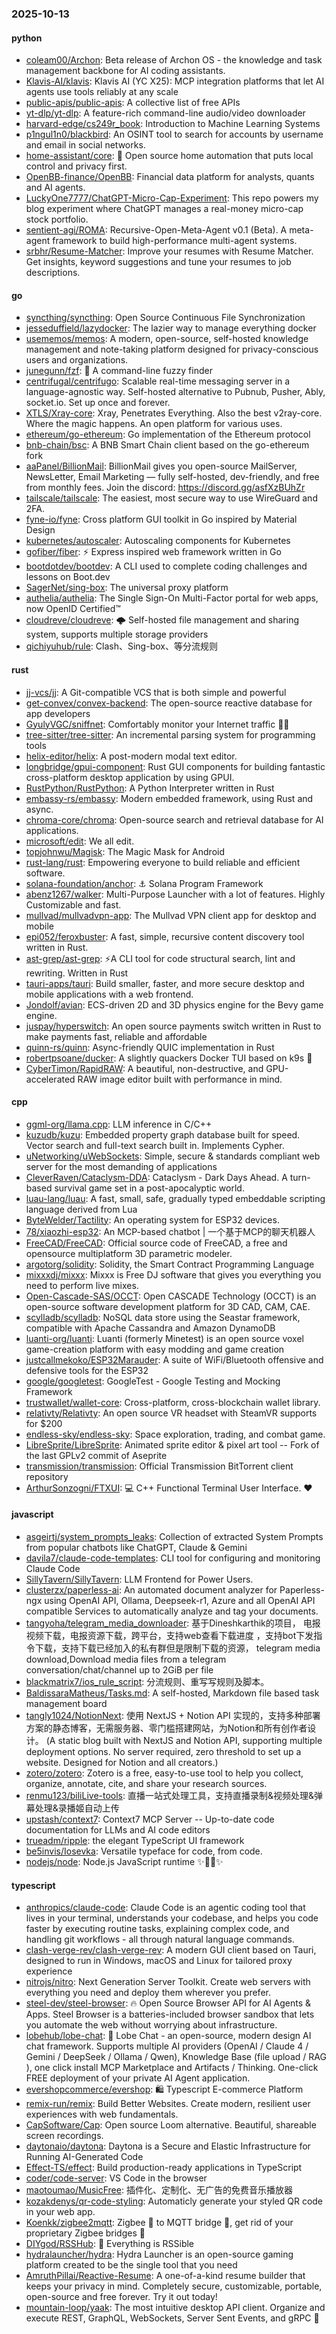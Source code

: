 ### 2025-10-13

#### python
* [coleam00/Archon](https://github.com/coleam00/Archon): Beta release of Archon OS - the knowledge and task management backbone for AI coding assistants.
* [Klavis-AI/klavis](https://github.com/Klavis-AI/klavis): Klavis AI (YC X25): MCP integration platforms that let AI agents use tools reliably at any scale
* [public-apis/public-apis](https://github.com/public-apis/public-apis): A collective list of free APIs
* [yt-dlp/yt-dlp](https://github.com/yt-dlp/yt-dlp): A feature-rich command-line audio/video downloader
* [harvard-edge/cs249r_book](https://github.com/harvard-edge/cs249r_book): Introduction to Machine Learning Systems
* [p1ngul1n0/blackbird](https://github.com/p1ngul1n0/blackbird): An OSINT tool to search for accounts by username and email in social networks.
* [home-assistant/core](https://github.com/home-assistant/core): 🏡 Open source home automation that puts local control and privacy first.
* [OpenBB-finance/OpenBB](https://github.com/OpenBB-finance/OpenBB): Financial data platform for analysts, quants and AI agents.
* [LuckyOne7777/ChatGPT-Micro-Cap-Experiment](https://github.com/LuckyOne7777/ChatGPT-Micro-Cap-Experiment): This repo powers my blog experiment where ChatGPT manages a real-money micro-cap stock portfolio.
* [sentient-agi/ROMA](https://github.com/sentient-agi/ROMA): Recursive-Open-Meta-Agent v0.1 (Beta). A meta-agent framework to build high-performance multi-agent systems.
* [srbhr/Resume-Matcher](https://github.com/srbhr/Resume-Matcher): Improve your resumes with Resume Matcher. Get insights, keyword suggestions and tune your resumes to job descriptions.

#### go
* [syncthing/syncthing](https://github.com/syncthing/syncthing): Open Source Continuous File Synchronization
* [jesseduffield/lazydocker](https://github.com/jesseduffield/lazydocker): The lazier way to manage everything docker
* [usememos/memos](https://github.com/usememos/memos): A modern, open-source, self-hosted knowledge management and note-taking platform designed for privacy-conscious users and organizations.
* [junegunn/fzf](https://github.com/junegunn/fzf): 🌸 A command-line fuzzy finder
* [centrifugal/centrifugo](https://github.com/centrifugal/centrifugo): Scalable real-time messaging server in a language-agnostic way. Self-hosted alternative to Pubnub, Pusher, Ably, socket.io. Set up once and forever.
* [XTLS/Xray-core](https://github.com/XTLS/Xray-core): Xray, Penetrates Everything. Also the best v2ray-core. Where the magic happens. An open platform for various uses.
* [ethereum/go-ethereum](https://github.com/ethereum/go-ethereum): Go implementation of the Ethereum protocol
* [bnb-chain/bsc](https://github.com/bnb-chain/bsc): A BNB Smart Chain client based on the go-ethereum fork
* [aaPanel/BillionMail](https://github.com/aaPanel/BillionMail): BillionMail gives you open-source MailServer, NewsLetter, Email Marketing — fully self-hosted, dev-friendly, and free from monthly fees. Join the discord: https://discord.gg/asfXzBUhZr
* [tailscale/tailscale](https://github.com/tailscale/tailscale): The easiest, most secure way to use WireGuard and 2FA.
* [fyne-io/fyne](https://github.com/fyne-io/fyne): Cross platform GUI toolkit in Go inspired by Material Design
* [kubernetes/autoscaler](https://github.com/kubernetes/autoscaler): Autoscaling components for Kubernetes
* [gofiber/fiber](https://github.com/gofiber/fiber): ⚡️ Express inspired web framework written in Go
* [bootdotdev/bootdev](https://github.com/bootdotdev/bootdev): A CLI used to complete coding challenges and lessons on Boot.dev
* [SagerNet/sing-box](https://github.com/SagerNet/sing-box): The universal proxy platform
* [authelia/authelia](https://github.com/authelia/authelia): The Single Sign-On Multi-Factor portal for web apps, now OpenID Certified™
* [cloudreve/cloudreve](https://github.com/cloudreve/cloudreve): 🌩 Self-hosted file management and sharing system, supports multiple storage providers
* [qichiyuhub/rule](https://github.com/qichiyuhub/rule): Clash、Sing-box、等分流规则

#### rust
* [jj-vcs/jj](https://github.com/jj-vcs/jj): A Git-compatible VCS that is both simple and powerful
* [get-convex/convex-backend](https://github.com/get-convex/convex-backend): The open-source reactive database for app developers
* [GyulyVGC/sniffnet](https://github.com/GyulyVGC/sniffnet): Comfortably monitor your Internet traffic 🕵️‍♂️
* [tree-sitter/tree-sitter](https://github.com/tree-sitter/tree-sitter): An incremental parsing system for programming tools
* [helix-editor/helix](https://github.com/helix-editor/helix): A post-modern modal text editor.
* [longbridge/gpui-component](https://github.com/longbridge/gpui-component): Rust GUI components for building fantastic cross-platform desktop application by using GPUI.
* [RustPython/RustPython](https://github.com/RustPython/RustPython): A Python Interpreter written in Rust
* [embassy-rs/embassy](https://github.com/embassy-rs/embassy): Modern embedded framework, using Rust and async.
* [chroma-core/chroma](https://github.com/chroma-core/chroma): Open-source search and retrieval database for AI applications.
* [microsoft/edit](https://github.com/microsoft/edit): We all edit.
* [topjohnwu/Magisk](https://github.com/topjohnwu/Magisk): The Magic Mask for Android
* [rust-lang/rust](https://github.com/rust-lang/rust): Empowering everyone to build reliable and efficient software.
* [solana-foundation/anchor](https://github.com/solana-foundation/anchor): ⚓ Solana Program Framework
* [abenz1267/walker](https://github.com/abenz1267/walker): Multi-Purpose Launcher with a lot of features. Highly Customizable and fast.
* [mullvad/mullvadvpn-app](https://github.com/mullvad/mullvadvpn-app): The Mullvad VPN client app for desktop and mobile
* [epi052/feroxbuster](https://github.com/epi052/feroxbuster): A fast, simple, recursive content discovery tool written in Rust.
* [ast-grep/ast-grep](https://github.com/ast-grep/ast-grep): ⚡A CLI tool for code structural search, lint and rewriting. Written in Rust
* [tauri-apps/tauri](https://github.com/tauri-apps/tauri): Build smaller, faster, and more secure desktop and mobile applications with a web frontend.
* [Jondolf/avian](https://github.com/Jondolf/avian): ECS-driven 2D and 3D physics engine for the Bevy game engine.
* [juspay/hyperswitch](https://github.com/juspay/hyperswitch): An open source payments switch written in Rust to make payments fast, reliable and affordable
* [quinn-rs/quinn](https://github.com/quinn-rs/quinn): Async-friendly QUIC implementation in Rust
* [robertpsoane/ducker](https://github.com/robertpsoane/ducker): A slightly quackers Docker TUI based on k9s 🦆
* [CyberTimon/RapidRAW](https://github.com/CyberTimon/RapidRAW): A beautiful, non-destructive, and GPU-accelerated RAW image editor built with performance in mind.

#### cpp
* [ggml-org/llama.cpp](https://github.com/ggml-org/llama.cpp): LLM inference in C/C++
* [kuzudb/kuzu](https://github.com/kuzudb/kuzu): Embedded property graph database built for speed. Vector search and full-text search built in. Implements Cypher.
* [uNetworking/uWebSockets](https://github.com/uNetworking/uWebSockets): Simple, secure & standards compliant web server for the most demanding of applications
* [CleverRaven/Cataclysm-DDA](https://github.com/CleverRaven/Cataclysm-DDA): Cataclysm - Dark Days Ahead. A turn-based survival game set in a post-apocalyptic world.
* [luau-lang/luau](https://github.com/luau-lang/luau): A fast, small, safe, gradually typed embeddable scripting language derived from Lua
* [ByteWelder/Tactility](https://github.com/ByteWelder/Tactility): An operating system for ESP32 devices.
* [78/xiaozhi-esp32](https://github.com/78/xiaozhi-esp32): An MCP-based chatbot | 一个基于MCP的聊天机器人
* [FreeCAD/FreeCAD](https://github.com/FreeCAD/FreeCAD): Official source code of FreeCAD, a free and opensource multiplatform 3D parametric modeler.
* [argotorg/solidity](https://github.com/argotorg/solidity): Solidity, the Smart Contract Programming Language
* [mixxxdj/mixxx](https://github.com/mixxxdj/mixxx): Mixxx is Free DJ software that gives you everything you need to perform live mixes.
* [Open-Cascade-SAS/OCCT](https://github.com/Open-Cascade-SAS/OCCT): Open CASCADE Technology (OCCT) is an open-source software development platform for 3D CAD, CAM, CAE.
* [scylladb/scylladb](https://github.com/scylladb/scylladb): NoSQL data store using the Seastar framework, compatible with Apache Cassandra and Amazon DynamoDB
* [luanti-org/luanti](https://github.com/luanti-org/luanti): Luanti (formerly Minetest) is an open source voxel game-creation platform with easy modding and game creation
* [justcallmekoko/ESP32Marauder](https://github.com/justcallmekoko/ESP32Marauder): A suite of WiFi/Bluetooth offensive and defensive tools for the ESP32
* [google/googletest](https://github.com/google/googletest): GoogleTest - Google Testing and Mocking Framework
* [trustwallet/wallet-core](https://github.com/trustwallet/wallet-core): Cross-platform, cross-blockchain wallet library.
* [relativty/Relativty](https://github.com/relativty/Relativty): An open source VR headset with SteamVR supports for $200
* [endless-sky/endless-sky](https://github.com/endless-sky/endless-sky): Space exploration, trading, and combat game.
* [LibreSprite/LibreSprite](https://github.com/LibreSprite/LibreSprite): Animated sprite editor & pixel art tool -- Fork of the last GPLv2 commit of Aseprite
* [transmission/transmission](https://github.com/transmission/transmission): Official Transmission BitTorrent client repository
* [ArthurSonzogni/FTXUI](https://github.com/ArthurSonzogni/FTXUI): 💻 C++ Functional Terminal User Interface. ❤️

#### javascript
* [asgeirtj/system_prompts_leaks](https://github.com/asgeirtj/system_prompts_leaks): Collection of extracted System Prompts from popular chatbots like ChatGPT, Claude & Gemini
* [davila7/claude-code-templates](https://github.com/davila7/claude-code-templates): CLI tool for configuring and monitoring Claude Code
* [SillyTavern/SillyTavern](https://github.com/SillyTavern/SillyTavern): LLM Frontend for Power Users.
* [clusterzx/paperless-ai](https://github.com/clusterzx/paperless-ai): An automated document analyzer for Paperless-ngx using OpenAI API, Ollama, Deepseek-r1, Azure and all OpenAI API compatible Services to automatically analyze and tag your documents.
* [tangyoha/telegram_media_downloader](https://github.com/tangyoha/telegram_media_downloader): 基于Dineshkarthik的项目， 电报视频下载，电报资源下载，跨平台，支持web查看下载进度 ，支持bot下发指令下载，支持下载已经加入的私有群但是限制下载的资源， telegram media download,Download media files from a telegram conversation/chat/channel up to 2GiB per file
* [blackmatrix7/ios_rule_script](https://github.com/blackmatrix7/ios_rule_script): 分流规则、重写写规则及脚本。
* [BaldissaraMatheus/Tasks.md](https://github.com/BaldissaraMatheus/Tasks.md): A self-hosted, Markdown file based task management board
* [tangly1024/NotionNext](https://github.com/tangly1024/NotionNext): 使用 NextJS + Notion API 实现的，支持多种部署方案的静态博客，无需服务器、零门槛搭建网站，为Notion和所有创作者设计。 (A static blog built with NextJS and Notion API, supporting multiple deployment options. No server required, zero threshold to set up a website. Designed for Notion and all creators.)
* [zotero/zotero](https://github.com/zotero/zotero): Zotero is a free, easy-to-use tool to help you collect, organize, annotate, cite, and share your research sources.
* [renmu123/biliLive-tools](https://github.com/renmu123/biliLive-tools): 直播一站式处理工具，支持直播录制&视频处理&弹幕处理&录播姬自动上传
* [upstash/context7](https://github.com/upstash/context7): Context7 MCP Server -- Up-to-date code documentation for LLMs and AI code editors
* [trueadm/ripple](https://github.com/trueadm/ripple): the elegant TypeScript UI framework
* [be5invis/Iosevka](https://github.com/be5invis/Iosevka): Versatile typeface for code, from code.
* [nodejs/node](https://github.com/nodejs/node): Node.js JavaScript runtime ✨🐢🚀✨

#### typescript
* [anthropics/claude-code](https://github.com/anthropics/claude-code): Claude Code is an agentic coding tool that lives in your terminal, understands your codebase, and helps you code faster by executing routine tasks, explaining complex code, and handling git workflows - all through natural language commands.
* [clash-verge-rev/clash-verge-rev](https://github.com/clash-verge-rev/clash-verge-rev): A modern GUI client based on Tauri, designed to run in Windows, macOS and Linux for tailored proxy experience
* [nitrojs/nitro](https://github.com/nitrojs/nitro): Next Generation Server Toolkit. Create web servers with everything you need and deploy them wherever you prefer.
* [steel-dev/steel-browser](https://github.com/steel-dev/steel-browser): 🔥 Open Source Browser API for AI Agents & Apps. Steel Browser is a batteries-included browser sandbox that lets you automate the web without worrying about infrastructure.
* [lobehub/lobe-chat](https://github.com/lobehub/lobe-chat): 🤯 Lobe Chat - an open-source, modern design AI chat framework. Supports multiple AI providers (OpenAI / Claude 4 / Gemini / DeepSeek / Ollama / Qwen), Knowledge Base (file upload / RAG ), one click install MCP Marketplace and Artifacts / Thinking. One-click FREE deployment of your private AI Agent application.
* [evershopcommerce/evershop](https://github.com/evershopcommerce/evershop): 🛍️ Typescript E-commerce Platform
* [remix-run/remix](https://github.com/remix-run/remix): Build Better Websites. Create modern, resilient user experiences with web fundamentals.
* [CapSoftware/Cap](https://github.com/CapSoftware/Cap): Open source Loom alternative. Beautiful, shareable screen recordings.
* [daytonaio/daytona](https://github.com/daytonaio/daytona): Daytona is a Secure and Elastic Infrastructure for Running AI-Generated Code
* [Effect-TS/effect](https://github.com/Effect-TS/effect): Build production-ready applications in TypeScript
* [coder/code-server](https://github.com/coder/code-server): VS Code in the browser
* [maotoumao/MusicFree](https://github.com/maotoumao/MusicFree): 插件化、定制化、无广告的免费音乐播放器
* [kozakdenys/qr-code-styling](https://github.com/kozakdenys/qr-code-styling): Automaticly generate your styled QR code in your web app.
* [Koenkk/zigbee2mqtt](https://github.com/Koenkk/zigbee2mqtt): Zigbee 🐝 to MQTT bridge 🌉, get rid of your proprietary Zigbee bridges 🔨
* [DIYgod/RSSHub](https://github.com/DIYgod/RSSHub): 🧡 Everything is RSSible
* [hydralauncher/hydra](https://github.com/hydralauncher/hydra): Hydra Launcher is an open-source gaming platform created to be the single tool that you need
* [AmruthPillai/Reactive-Resume](https://github.com/AmruthPillai/Reactive-Resume): A one-of-a-kind resume builder that keeps your privacy in mind. Completely secure, customizable, portable, open-source and free forever. Try it out today!
* [mountain-loop/yaak](https://github.com/mountain-loop/yaak): The most intuitive desktop API client. Organize and execute REST, GraphQL, WebSockets, Server Sent Events, and gRPC 🦬
